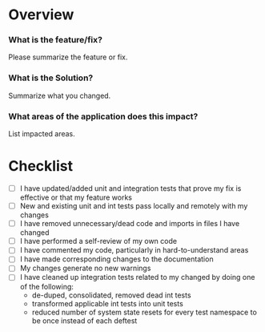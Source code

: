 # Overview

### What is the feature/fix?

Please summarize the feature or fix.

### What is the Solution?

Summarize what you changed.

### What areas of the application does this impact?

List impacted areas.

# Checklist

- [ ] I have updated/added unit and integration tests that prove my fix is effective or that my feature works
- [ ] New and existing unit and int tests pass locally and remotely with my changes
- [ ] I have removed unnecessary/dead code and imports in files I have changed
- [ ] I have performed a self-review of my own code
- [ ] I have commented my code, particularly in hard-to-understand areas
- [ ] I have made corresponding changes to the documentation
- [ ] My changes generate no new warnings
- [ ] I have cleaned up integration tests related to my changed by doing one of the following:
  - de-duped, consolidated, removed dead int tests
  - transformed applicable int tests into unit tests
  - reduced number of system state resets for every test namespace to be once instead of each deftest
